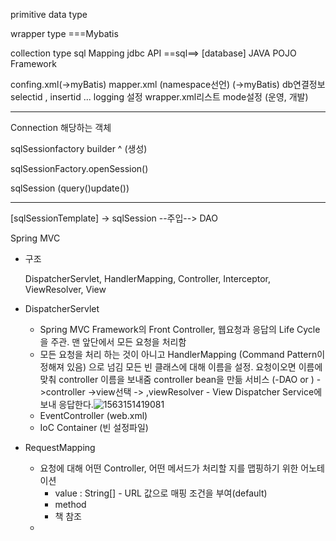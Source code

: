 primitive data type

wrapper type 	===Mybatis

collection type    sql Mapping		jdbc API  ==sql==>    [database]
JAVA POJO 			Framework



confing.xml(->myBatis)   		mapper.xml (namespace선언) (->myBatis)
db연결정보								selectid , insertid ...
logging 설정
wrapper.xml리스트
mode설정 (운영, 개발)

---

Connection 해당하는 객체

sqlSessionfactory builder
^
(생성) 

sqlSessionFactory.openSession()

sqlSession (query()update())

---

[sqlSessionTemplate] -> sqlSession --주입--> DAO 

Spring MVC 

- 구조

  DispatcherServlet, HandlerMapping, Controller, Interceptor, ViewResolver, View

- DispatcherServlet
  - Spring MVC Framework의 Front Controller, 웹요청과 응답의 Life Cycle을 주관.
    맨 앞단에서 모든 요청을 처리함 
  - 모든 요청을 처리 하는 것이 아니고 HandlerMapping (Command Pattern이 정해져 있음) 으로 넘김
    모든 빈 클래스에 대해 이름을 설정. 
    요청이오면 이름에 맞춰 controller 이름을 보내줌
    controller  bean을 만듦
    서비스 (-DAO or ) ->controller ->view선택 -> ,viewResolver - View Dispatcher Service에 보내 응답한다.![1563151419081](C:\Users\student\AppData\Roaming\Typora\typora-user-images\1563151419081.png)
  - EventController (web.xml)
  - IoC Container (빈 설정파일)
- RequestMapping
  - 요청에 대해 어떤 Controller, 어떤 메서드가 처리할 지를 맵핑하기 위한 어노테이션
    - value : String[] - URL 값으로 매핑 조건을 부여(default)
    - method
    - 책 참조
  - 